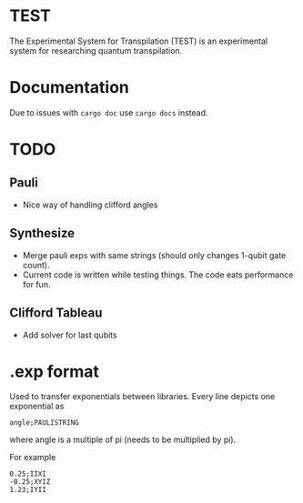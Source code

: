 # TEST
The Experimental System for Transpilation (TEST) is an experimental system for researching quantum transpilation.

# Documentation
Due to issues with `cargo doc` use `cargo docs` instead.

# TODO
## Pauli
- Nice way of handling clifford angles
## Synthesize
- Merge pauli exps with same strings (should only changes 1-qubit gate count).
- Current code is written while testing things. The code eats performance for fun.
## Clifford Tableau
- Add solver for last qubits

# .exp format
Used to transfer exponentials between libraries. Every line depicts one exponential as
```
angle;PAULISTRING
```
where angle is a multiple of pi (needs to be multiplied by pi).

For example
```
0.25;IIXI
-0.25;XYIZ
1.23;IYII
```